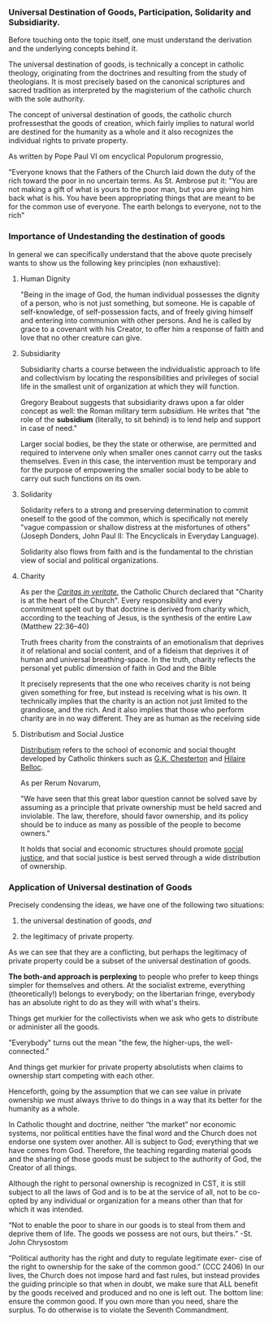 ### Universal Destination of Goods, Participation, Solidarity and Subsidiarity.

Before touching onto the topic itself, one must understand the derivation and the underlying concepts behind it. 

The universal destination of goods, is technically a concept in catholic theology, originating from the doctrines and resulting from the study of theologians. It is most precisely based on the canonical scriptures and sacred tradition as interpreted by the magisterium of the catholic church with the sole authority. 

The concept of universal destination of goods, the catholic church profressesthat the goods of creation, which fairly implies to natural world are destined for the humanity as a whole and it also recognizes the individual rights to private property. 



As written by Pope Paul VI om encyclical Populorum progressio, 

"Everyone knows that the Fathers of the Church laid down the duty of the rich toward the poor in no uncertain terms. As St. Ambrose put it: "You are not making a gift of what is yours to the poor man, but you are giving him back what is his. You have been appropriating things that are meant to be for the common use of everyone. The earth belongs to everyone, not to the rich"



### Importance of Undestanding the destination of goods

In general we can specifically understand that the above quote precisely wants to show us the following key principles (non exhaustive):

1. Human Dignity 
   
   "Being in the image of God, the human individual possesses the dignity of a person, who is not just something, but someone. He is capable of self-knowledge, of self-possession facts, and of freely giving himself and entering into communion with other persons. And he is called by grace to a covenant with his Creator, to offer him a response of faith and love that no other creature can give.
   
   

2. Subsidiarity
   
   Subsidiarity charts a course between the individualistic approach to life and collectivism by locating the responsibilities and privileges of social life in the smallest unit of organization at which they will function. 
   
   Gregory Beabout suggests that subsidiarity draws upon a far older concept as well: the Roman military term *subsidium*. He writes that "the role of the **subsidium** (literally, to sit behind) is to lend help and support in case of need."
   
   Larger social bodies, be they the state or otherwise, are permitted and required to intervene only when smaller ones cannot carry out the tasks themselves. Even in this case, the intervention must be temporary and for the purpose of empowering the smaller social body to be able to carry out such functions on its own.

3. Solidarity
   
   Solidarity refers to a strong and preserving determination to commit oneself to the good of the common, which is specifically not merely "vague compassion or shallow distress at the misfortunes of others" (Joseph Donders, John Paul II: The Encyclicals in Everyday Language).
   
   Solidarity also flows from faith and is the fundamental to the christian view of social and political organizations. 

4. Charity 
   
   As per the *[Caritas in veritate](https://en.wikipedia.org/wiki/Caritas_in_veritate "Caritas in veritate")*, the Catholic Church declared that "Charity is at the heart of the Church". Every responsibility and every commitment spelt out by that doctrine is derived from charity which, according to the teaching of Jesus, is the synthesis of the entire Law (Matthew 22:36–40)
   
   Truth frees charity from the constraints of an emotionalism that deprives it of relational and social content, and of a fideism that deprives it of human and universal breathing-space. In the truth, charity reflects the personal yet public dimension of faith in God and the Bible
   
   It precisely represents that the one who receives charity is not being given something for free, but instead is receiving what is his own. It technically implies that the charity is an action not just limited to the grandiose, and the rich. And it also implies that those who perform charity are in no way different. They are as human as the receiving side

5. Distributism and Social Justice
   
   [Distributism](https://en.wikipedia.org/wiki/Distributism "Distributism") refers to the school of economic and social thought developed by Catholic thinkers such as [G.K. Chesterton](https://en.wikipedia.org/wiki/G.K._Chesterton "G.K. Chesterton") and [Hilaire Belloc](https://en.wikipedia.org/wiki/Hilaire_Belloc "Hilaire Belloc"). 
   
   As per Rerum Novarum, 
   
   "We have seen that this great labor question cannot be solved save by assuming as a principle that private ownership must be held sacred and inviolable. The law, therefore, should favor ownership, and its policy should be to induce as many as possible of the people to become owners."
   
   It holds that social and economic structures should promote [social justice](https://en.wikipedia.org/wiki/Social_justice "Social justice"), and that social justice is best served through a wide distribution of ownership. 



### Application of Universal destination of Goods

Precisely condensing the ideas, we have one of the following two situations:

1. the universal destination of goods, *and*

2. the legitimacy of private property.

As we can see that they are a conflicting, but perhaps the legitimacy of private property could be a subset of the universal destination of goods.

**The both-and approach is perplexing** to people who prefer to keep things simpler for themselves and others. At the socialist extreme, everything (theoretically!) belongs to everybody; on the libertarian fringe, everybody has an absolute right to do as they will with what's theirs. 

Things get murkier for the collectivists when we ask who gets to distribute or administer all the goods. 

"Everybody" turns out the mean "the few, the higher-ups, the well-connected."

 And things get murkier for private property absolutists when claims to ownership start competing with each other.

Henceforth, going by the assumption that we can see value in private ownership we must always thrive to do things in a way that its better for the humanity as a whole. 

In Catholic thought and doctrine, neither “the market” nor economic systems, nor political entities have the final word and the Church does not endorse one system over another. All is subject to God; everything that we have comes from God. Therefore, the teaching regarding material goods and the sharing of those goods must be subject to the authority of God, the Creator of all things.

Although the right to personal ownership is recognized in CST, it is still subject to all the laws of God and is to be at the service of all, not to be co-opted by any individual or organization for a means other than that for which it was intended.

“Not to enable the poor to share in our goods is to steal from them and deprive them of life. The goods we possess are not ours, but theirs.” -St. John Chrysostom

“Political authority has the right and duty to regulate legitimate exer- cise of the right to ownership for the sake of the common good.” (CCC 2406) In our lives, the Church does not impose hard and fast rules, but instead provides the guiding principle so that when in doubt, we make sure that ALL benefit by the goods received and produced and no one is left out. The bottom line: ensure the common good. If you own more than you need, share the surplus. To do otherwise is to violate the Seventh Commandment.


